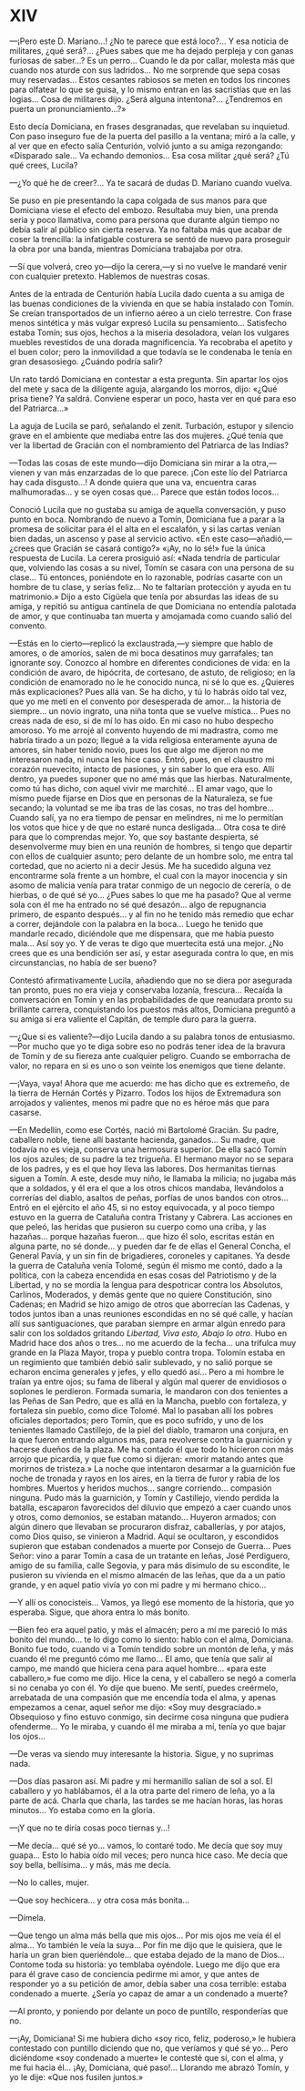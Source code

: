 # XIV

—¡Pero este D. Mariano...! ¿No te parece que está loco?... Y esa noticia de
militares, ¿qué será?... ¿Pues sabes que me ha dejado perpleja y con ganas
furiosas de saber...? Es un perro... Cuando le da por callar, molesta más que
cuando nos aturde con sus ladridos... No me sorprende que sepa cosas muy
reservadas... Estos cesantes rabiosos se meten en todos los rincones para
olfatear lo que se guisa, y lo mismo entran en las sacristías que en las
logias... Cosa de militares dijo. ¿Será alguna intentona?... ¿Tendremos en
puerta un pronunciamiento...?»

Esto decía Domiciana, en frases desgranadas, que revelaban su inquietud. Con
paso inseguro fue de la puerta del pasillo a la ventana; miró a la calle, y al
ver que en efecto salía Centurión, volvió junto a su amiga rezongando:
«Disparado sale... Va echando demonios... Esa cosa militar ¿qué será? ¿Tú qué
crees, Lucila?

—¿Yo qué he de creer?... Ya te sacará de dudas D. Mariano cuando vuelva.

Se puso en pie presentando la capa colgada de sus manos para que Domiciana
viese el efecto del embozo. Resultaba muy bien, una prenda seria y poco
llamativa, como para persona que durante algún tiempo no debía salir al público
sin cierta reserva. Ya no faltaba más que acabar de coser la trencilla: la
infatigable costurera se sentó de nuevo para proseguir la obra por una banda,
mientras Domiciana trabajaba por otra.

—Sí que volverá, creo yo—dijo la cerera,—y si no vuelve le mandaré venir con
cualquier pretexto. Hablemos de nuestras cosas.

Antes de la entrada de Centurión había Lucila dado cuenta a su amiga de las
buenas condiciones de la vivienda en que se había instalado con Tomín. Se
creían transportados de un infierno aéreo a un cielo terrestre. Con frase menos
sintética y más vulgar expresó Lucila su pensamiento... Satisfecho estaba
Tomín; sus ojos, hechos a la miseria desoladora, veían los vulgares muebles
revestidos de una dorada magnificencia. Ya recobraba el apetito y el buen
color; pero la inmovilidad a que todavía se le condenaba le tenía en gran
desasosiego. ¿Cuándo podría salir?

Un rato tardó Domiciana en contestar a esta pregunta. Sin apartar los ojos del
mete y saca de la diligente aguja, alargando los morros, dijo: «¿Qué prisa
tiene? Ya saldrá. Conviene esperar un poco, hasta ver en qué para eso del
Patriarca...»

La aguja de Lucila se paró, señalando el zenit. Turbación, estupor y silencio
grave en el ambiente que mediaba entre las dos mujeres. ¿Qué tenía que ver la
libertad de Gracián con el nombramiento del Patriarca de las Indias?

—Todas las cosas de este mundo—dijo Domiciana sin mirar a la otra,—vienen y van
más enzarzadas de lo que parece. ¡Con este lío del Patriarca hay cada
disgusto...! A donde quiera que una va, encuentra caras malhumoradas... y se
oyen cosas que... Parece que están todos locos...

Conoció Lucila que no gustaba su amiga de aquella conversación, y puso punto en
boca. Nombrando de nuevo a Tomín, Domiciana fue a parar a la promesa de
solicitar para él el alta en el escalafón, y si las cartas venían bien dadas,
un ascenso y pase al servicio activo. «En este caso—añadió,—¿crees que Gracián
se casará contigo?» «¡Ay, no lo sé!» fue la única respuesta de Lucila. La
cerera prosiguió así: «Nada tendría de particular que, volviendo las cosas a su
nivel, Tomín se casara con una persona de su clase... Tú entonces, poniéndote
en lo razonable, podrías casarte con un hombre de tu clase, y serías feliz...
No te faltarían protección y ayuda en tu matrimonio.» Dijo a esto Cigüela que
tenía por absurdas las ideas de su amiga, y repitió su antigua cantinela de que
Domiciana no entendía palotada de amor, y que continuaba tan muerta y amojamada
como cuando salió del convento.

—Estás en lo cierto—replicó la exclaustrada,—y siempre que hablo de amores,
o de amoríos, salen de mi boca desatinos muy garrafales; tan ignorante soy.
Conozco al hombre en diferentes condiciones de vida: en la condición de avaro,
de hipócrita, de cortesano, de astuto, de religioso; en la condición de
enamorado no le he conocido nunca, ni sé lo que es. ¿Quieres más explicaciones?
Pues allá van. Se ha dicho, y tú lo habrás oído tal vez, que yo me metí en el
convento por desesperada de amor... la historia de siempre... un novio ingrato,
una niña tonta que se vuelve mística... Pues no creas nada de eso, si de mí lo
has oído. En mi caso no hubo despecho amoroso. Yo me arrojé al convento huyendo
de mi madrastra, como me habría tirado a un pozo; llegué a la vida religiosa
enteramente ayuna de amores, sin haber tenido novio, pues los que algo me
dijeron no me interesaron nada, ni nunca les hice caso. Entró, pues, en el
claustro mi corazón nuevecito, intacto de pasiones, y sin saber lo que era eso.
Allí dentro, ya puedes suponer que no amé más que las hierbas. Naturalmente,
como tú has dicho, con aquel vivir me marchité... El amar vago, que lo mismo
puede fijarse en Dios que en personas de la Naturaleza, se fue secando; la
voluntad se me iba tras de las cosas, no tras del hombre... Cuando salí, ya no
era tiempo de pensar en melindres, ni me lo permitían los votos que hice y de
que no estaré nunca desligada... Otra cosa te diré para que lo comprendas
mejor. Yo, que soy bastante despierta, sé desenvolverme muy bien en una reunión
de hombres, si tengo que departir con ellos de cualquier asunto; pero delante
de un hombre solo, me entra tal cortedad, que no acierto ni a decir Jesús. Me
ha sucedido alguna vez encontrarme sola frente a un hombre, el cual con la
mayor inocencia y sin asomo de malicia venía para tratar conmigo de un negocio
de cerería, o de hierbas, o de qué sé yo... ¿Pues sabes lo que me ha pasado?
Que al verme sola con él me ha entrado no sé qué desazón... algo de repugnancia
primero, de espanto después... y al fin no he tenido más remedio que echar
a correr, dejándole con la palabra en la boca... Luego he tenido que mandarle
recado, diciéndole que me dispensara, que me había puesto mala... Así soy yo.
Y de veras te digo que muertecita está una mejor. ¿No crees que es una
bendición ser así, y estar asegurada contra lo que, en mis circunstancias, no
había de ser bueno?

Contestó afirmativamente Lucila, añadiendo que no se diera por asegurada tan
pronto, pues no era vieja y conservaba lozanía, frescura... Recaída la
conversación en Tomín y en las probabilidades de que reanudara pronto su
brillante carrera, conquistando los puestos más altos, Domiciana preguntó a su
amiga si era valiente el Capitán, de temple duro para la guerra.

—¿Que si es valiente?—dijo Lucila dando a su palabra tonos de entusiasmo.—Por
mucho que yo te diga sobre eso no podrás tener idea de la bravura de Tomín y de
su fiereza ante cualquier peligro. Cuando se emborracha de valor, no repara en
si es uno o son veinte los enemigos que tiene delante.

—¡Vaya, vaya! Ahora que me acuerdo: me has dicho que es extremeño, de la tierra
de Hernán Cortés y Pizarro. Todos los hijos de Extremadura son arrojados
y valientes, menos mi padre que no es héroe más que para casarse.

—En Medellín, como ese Cortés, nació mi Bartolomé Gracián. Su padre, caballero
noble, tiene allí bastante hacienda, ganados... Su madre, que todavía no es
vieja, conserva una hermosura superior. De ella sacó Tomín los ojos azules; de
su padre la tez trigueña. El hermano mayor no se separa de los padres, y es el
que hoy lleva las labores. Dos hermanitas tiernas siguen a Tomín. A este, desde
muy niño, le llamaba la milicia; no jugaba más que a soldados, y él era el que
a los otros chicos mandaba, llevándolos a correrías del diablo, asaltos de
peñas, porfías de unos bandos con otros... Entró en el ejército el año 45, si
no estoy equivocada, y al poco tiempo estuvo en la guerra de Cataluña contra
Tristany y Cabrera. Las acciones en que peleó, las heridas que pusieron su
cuerpo como una criba, y las hazañas... porque hazañas fueron... que hizo él
solo, escritas están en alguna parte, no sé donde... y pueden dar fe de ellas
el General Concha, el General Pavía, y un sin fin de brigadieres, coroneles
y capitanes. Ya desde la guerra de Cataluña venía Tolomé, según él mismo me
contó, dado a la política, con la cabeza encendida en esas cosas del
Patriotismo y de la Libertad, y no se mordía la lengua para despotricar contra
los Absolutos, Carlinos, Moderados, y demás gente que no quiere Constitución,
sino Cadenas; en Madrid se hizo amigo de otros que aborrecían las Cadenas,
y todos juntos iban a unas reuniones escondidas en no sé qué calle, y hacían
allí sus santiguaciones, que paraban siempre en armar algún enredo para salir
con los soldados gritando *Libertad, Viva esto, Abajo lo otro*. Hubo en Madrid
hace dos años o tres... no me acuerdo de la fecha... una trifulca muy grande en
la Plaza Mayor, tropa y pueblo contra tropa. Tolomín estaba en un regimiento
que también debió salir sublevado, y no salió porque se echaron encima
generales y jefes, y ello quedó así... Pero a mi hombre le traían ya entre
ojos; su fama de liberal y algún mal querer de envidiosos o soplones le
perdieron. Formada sumaria, le mandaron con dos tenientes a las Peñas de San
Pedro, que es allá en la Mancha, pueblo con fortaleza, y fortaleza sin pueblo,
como dice Tolomé. Mal lo pasaban allí los pobres oficiales deportados; pero
Tomín, que es poco sufrido, y uno de los tenientes llamado Castillejo, de la
piel del diablo, tramaron una conjura, en la que fueron entrando algunos más,
para revolverse contra la guarnición y hacerse dueños de la plaza. Me ha
contado él que todo lo hicieron con más arrojo que picardía, y que fue como si
dijeran: «morir matando antes que morirnos de tristeza.» La noche que
intentaron desarmar a la guarnición fue noche de tronada y rayos en los aires,
en la tierra de furor y rabia de los hombres. Muertos y heridos muchos...
sangre corriendo... compasión ninguna. Pudo más la guarnición, y Tomín
y Castillejo, viendo perdida la batalla, escaparon favorecidos del diluvio que
empezó a caer cuando unos y otros, como demonios, se estaban matando... Huyeron
armados; con algún dinero que llevaban se procuraron disfraz, caballerías,
y por atajos, como Dios quiso, se vinieron a Madrid. Aquí se ocultaron,
y escondidos supieron que estaban condenados a muerte por Consejo de Guerra...
Pues Señor: vino a parar Tomín a casa de un tratante en leñas, José Perdiguero,
amigo de su familia, calle Segovia, y para más disimulo de su escondite, le
pusieron su vivienda en el mismo almacén de las leñas, que da a un patio
grande, y en aquel patio vivía yo con mi padre y mi hermano chico...

—Y allí os conocisteis... Vamos, ya llegó ese momento de la historia, que yo
esperaba. Sigue, que ahora entra lo más bonito.

—Bien feo era aquel patio, y más el almacén; pero a mí me pareció lo más bonito
del mundo... te lo digo como lo siento: hablo con el alma, Domiciana. Bonito
fue todo, cuando vi a Tomín tendido sobre un montón de leña, y más cuando él me
preguntó cómo me llamo... El amo, que tenía que salir al campo, me mandó que
hiciera cena para aquel hombre... «para este caballero,» fue como me dijo. Hice
la cena, y el caballero se negó a comerla si no cenaba yo con él. Yo dije que
bueno. Me sentí, puedes creérmelo, arrebatada de una compasión que me encendía
toda el alma, y apenas empezamos a cenar, aquel señor me dijo: «Soy muy
desgraciado.» Obsequioso y fino estuvo conmigo, sin decirme cosa ninguna que
pudiera ofenderme... Yo le miraba, y cuando él me miraba a mí, tenía yo que
bajar los ojos...

—De veras va siendo muy interesante la historia. Sigue, y no suprimas nada.

—Dos días pasaron así. Mi padre y mi hermanillo salían de sol a sol. El
caballero y yo hablábamos, él a la otra parte del rimero de leña, yo a la parte
de acá. Charla que charla, las tardes se me hacían horas, las horas minutos...
Yo estaba como en la gloria.

—¡Y que no te diría cosas poco tiernas y...!

—Me decía... qué sé yo... vamos, lo contaré todo. Me decía que soy muy guapa...
Esto lo había oído mil veces; pero nunca hice caso. Me decía que soy bella,
bellísima... y más, más me decía.

—No lo calles, mujer.

—Que soy hechicera... y otra cosa más bonita...

—Dímela.

—Que tengo un alma más bella que mis ojos... Por mis ojos me veía él el alma...
Yo también le veía la suya... Por fin me dijo que le quisiera, que le haría un
gran bien queriéndole... que estaba dejado de la mano de Dios... Contome toda
su historia: yo temblaba oyéndole. Luego me dijo que era para él grave caso de
conciencia pedirme mi amor, y que antes de responder yo a su petición de amor,
debía saber una cosa terrible: estaba condenado a muerte. ¿Sería yo capaz de
amar a un condenado a muerte?

—Al pronto, y poniendo por delante un poco de puntillo, responderías que no.

—¡Ay, Domiciana! Si me hubiera dicho «soy rico, feliz, poderoso,» le hubiera
contestado con puntillo diciendo que no, que veríamos y qué sé yo... Pero
diciéndome «soy condenado a muerte» le contesté que sí, con el alma, y me fui
hacia él... ¡Ay, Domiciana, qué paso!... Llorando me abrazó Tomín, y yo le
dije: «Que nos fusilen juntos.»

